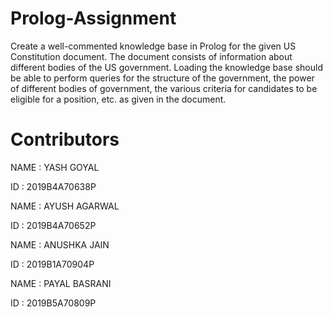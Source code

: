 # Prolog-Assignment
Create a well-commented knowledge base in Prolog for the given US Constitution document. The document consists of information about different bodies of the US government. Loading the knowledge base should be able to perform queries for the structure of the government, the power of different bodies of government, the various criteria for candidates to be eligible for a position, etc. as given in the document.
# Contributors
NAME : YASH GOYAL

ID : 2019B4A70638P

NAME : AYUSH AGARWAL

ID : 2019B4A70652P

NAME : ANUSHKA JAIN

ID : 2019B1A70904P

NAME : PAYAL BASRANI

ID : 2019B5A70809P
